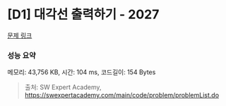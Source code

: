# [D1] 대각선 출력하기 - 2027 

[문제 링크](https://swexpertacademy.com/main/code/problem/problemDetail.do?contestProbId=AV5QFuZ6As0DFAUq) 

### 성능 요약

메모리: 43,756 KB, 시간: 104 ms, 코드길이: 154 Bytes



> 출처: SW Expert Academy, https://swexpertacademy.com/main/code/problem/problemList.do